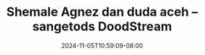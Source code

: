 --- 
title: "Shemale Agnez dan duda aceh – sangetods  DoodStream"
description: "video bokeh Shemale Agnez dan duda aceh – sangetods  DoodStream tiktok full new"
date: 2024-11-05T10:59:09-08:00
file_code: "lpoga97vez2z"
draft: false
cover: "fgb0izco39vqnyhs.jpg"
tags: ["Shemale", "Agnez", "dan", "duda", "aceh", "sangetods", "DoodStream", "bokep-indo", "bokep-viral", "bokep-ig"]
length: 868
fld_id: "1483800"
foldername: "Agnes"
categories: ["Agnes"]
views: 0
---
